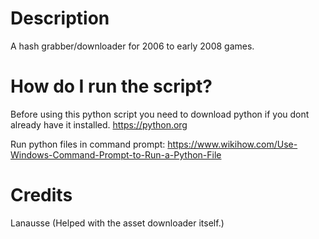 # Description
A hash grabber/downloader for 2006 to early 2008 games.

# How do I run the script?
Before using this python script you need to download python if you dont already have it installed.
https://python.org

Run python files in command prompt:
https://www.wikihow.com/Use-Windows-Command-Prompt-to-Run-a-Python-File

# Credits
Lanausse (Helped with the asset downloader itself.)
